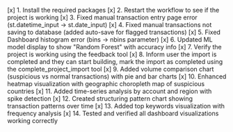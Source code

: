 [x] 1. Install the required packages
[x] 2. Restart the workflow to see if the project is working
[x] 3. Fixed manual transaction entry page error (st.datetime_input → st.date_input)
[x] 4. Fixed manual transactions not saving to database (added auto-save for flagged transactions)
[x] 5. Fixed Dashboard histogram error (bins → nbins parameter)
[x] 6. Updated ML model display to show "Random Forest" with accuracy info
[x] 7. Verify the project is working using the feedback tool
[x] 8. Inform user the import is completed and they can start building, mark the import as completed using the complete_project_import tool
[x] 9. Added volume comparison chart (suspicious vs normal transactions) with pie and bar charts
[x] 10. Enhanced heatmap visualization with geographic choropleth map of suspicious countries
[x] 11. Added time-series analysis by account and region with spike detection
[x] 12. Created structuring pattern chart showing transaction patterns over time
[x] 13. Added top keywords visualization with frequency analysis
[x] 14. Tested and verified all dashboard visualizations working correctly